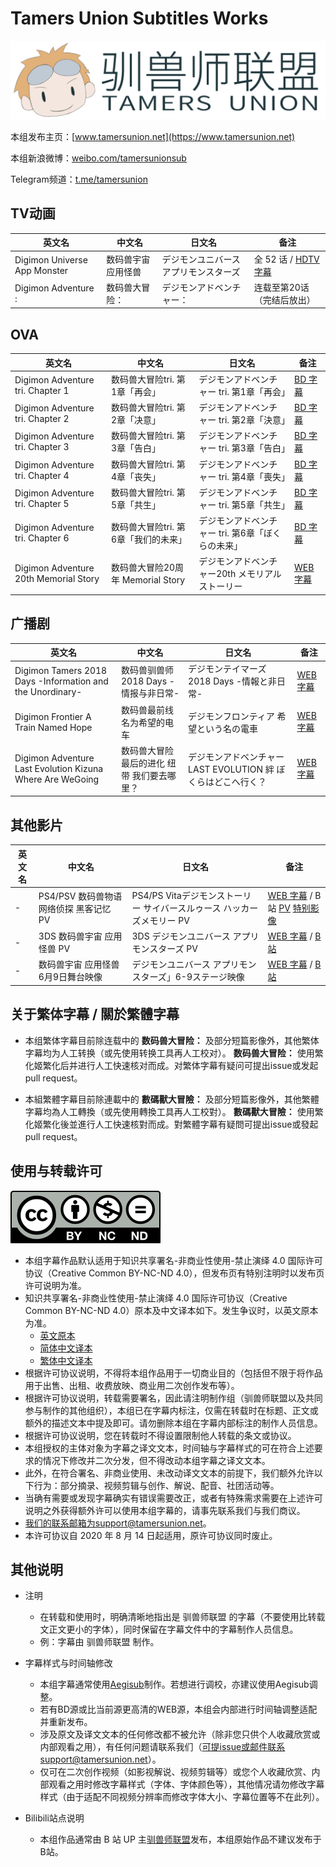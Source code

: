 # Tamers Union Subtitles Works

![](./logo.png)

本组发布主页：[www.tamersunion.net](https://www.tamersunion.net)

本组新浪微博：[weibo.com/tamersunionsub](https://weibo.com/tamersunionsub)

Telegram频道：[t.me/tamersunion](https://https://t.me/tamersunion)

## TV动画

| 英文名                           | 中文名                 | 日文名                            | 备注                                             |
| ------------------------------- | ---------------------- | -------------------------------- | ------------------------------------------------ |
| Digimon Universe App Monster    | 数码兽宇宙 应用怪兽      | デジモンユニバース アプリモンスターズ  | 全 52 话 / [HDTV 字幕](./Digimon_Universe_App_Monster) |
| Digimon Adventure :             | 数码兽大冒险：          | デジモンアドベンチャー：               | 连载至第20话（完结后放出）                                         |

## OVA
| 英文名                         | 中文名                  | 日文名                                 | 备注                                                         |
| ------------------------------ | ----------------------- | -------------------------------------- | ------------------------------------------------------------ |
| Digimon Adventure tri. Chapter 1  | 数码兽大冒险tri. 第1章「再会」       | デジモンアドベンチャー tri. 第1章「再会」| [BD 字幕](./Digimon_Adventure_tri_Chapter_1) |
| Digimon Adventure tri. Chapter 2  | 数码兽大冒险tri. 第2章「决意」       | デジモンアドベンチャー tri. 第2章「決意」| [BD 字幕](./Digimon_Adventure_tri_Chapter_2) |
| Digimon Adventure tri. Chapter 3  | 数码兽大冒险tri. 第3章「告白」       | デジモンアドベンチャー tri. 第3章「告白」| [BD 字幕](./Digimon_Adventure_tri_Chapter_3) |
| Digimon Adventure tri. Chapter 4  | 数码兽大冒险tri. 第4章「丧失」       | デジモンアドベンチャー tri. 第4章「喪失」| [BD 字幕](./Digimon_Adventure_tri_Chapter_4) |
| Digimon Adventure tri. Chapter 5  | 数码兽大冒险tri. 第5章「共生」       | デジモンアドベンチャー tri. 第5章「共生」| [BD 字幕](./Digimon_Adventure_tri_Chapter_5) |
| Digimon Adventure tri. Chapter 6  | 数码兽大冒险tri. 第6章「我们的未来」  | デジモンアドベンチャー tri. 第6章「ぼくらの未来」| [BD 字幕](./Digimon_Adventure_tri_Chapter_6) |
| Digimon Adventure 20th Memorial Story | 数码兽大冒险20周年 Memorial Story | デジモンアドベンチャー20th メモリアルストーリー | [WEB 字幕](./Digimon_Adventure_20th_Memorial_Story) |

## 广播剧
| 英文名                              | 中文名                              | 日文名                    | 备注                                       |
| -------------------------------- | -------------------------------- | ---------------------- | ---------------------------------------- |
| Digimon Tamers 2018 Days -Information and the Unordinary-            | 数码兽驯兽师 2018 Days -情报与非日常-               | デジモンテイマーズ2018 Days -情報と非日常-                   | [WEB 字幕](./Digimon_Tamers_2018_Days_Information_and_the_Unordinary) |
| Digimon Frontier A Train Named Hope   | 数码兽最前线 名为希望的电车               | デジモンフロンティア 希望という名の電車                  | [WEB 字幕](./Digimon_Frontier_A_Train_Named_Hope) |
| Digimon Adventure Last Evolution Kizuna Where Are WeGoing   | 数码兽大冒险 最后的进化 纽带 我们要去哪里？             | デジモンアドベンチャー LAST EVOLUTION 絆 ぼくらはどこへ行く？          | [WEB 字幕](./Digimon_Adventure_Last_Evolution_Kizuna_Where_Are_We_Going) |

## 其他影片

| 英文名                              | 中文名                              | 日文名                    | 备注                                       |
| -------------------------------- | -------------------------------- | ---------------------- | ---------------------------------------- |
| -            | PS4/PSV 数码兽物语 网络侦探 黑客记忆 PV                  | PS4/PS Vitaデジモンストーリー サイバースルゥース ハッカーズメモリー PV                   | [WEB 字幕](./PS4PSV_Digimon_Story_Cyber_Sleuth_Hackers_Memory_PV) / B 站 [PV](https://www.bilibili.com/video/av17216908/)  [特别影像](http://www.bilibili.com/video/av15941715/) |
| - | 3DS 数码兽宇宙 应用怪兽 PV                    | 3DS デジモンユニバース アプリモンスターズ PV            | [WEB 字幕](./3DS_Digimon_Universe_App_Monster_PV) / [B 站](http://www.bilibili.com/video/av5679135)  |
| -                | 数码兽宇宙 应用怪兽 6月9日舞台映像                             | デジモンユニバース アプリモンスターズ」6-9ステージ映像                 | [WEB 字幕](./Digimon_Universe_App_Monster_Stage) / [B 站](https://www.bilibili.com/video/av13745318) |


## 关于繁体字幕 / 關於繁體字幕

- 本组繁体字幕目前除连载中的 **数码兽大冒险：** 及部分短篇影像外，其他繁体字幕均为人工转换（或先使用转换工具再人工校对）。 **数码兽大冒险：** 使用繁化姬繁化后并进行人工快速核对而成。对繁体字幕有疑问可提出issue或发起pull request。

- 本組繁體字幕目前除連載中的 **數碼獸大冒險：** 及部分短篇影像外，其他繁體字幕均為人工轉換（或先使用轉換工具再人工校對）。 **數碼獸大冒險：** 使用繁化姬繁化後並進行人工快速核對而成。對繁體字幕有疑問可提出issue或發起pull request。


## 使用与转载许可

[![by-nc-nd](./by-nc-nd-4.0.svg)](https://creativecommons.org/licenses/by-nc-nd/4.0/deed.zh)

* 本组字幕作品默认适用于知识共享署名-非商业性使用-禁止演绎 4.0 国际许可协议（Creative Common BY-NC-ND 4.0），但发布页有特别注明时以发布页许可说明为准。
* 知识共享署名-非商业性使用-禁止演绎 4.0 国际许可协议（Creative Common BY-NC-ND 4.0）原本及中文译本如下。发生争议时，以英文原本为准。
  - [英文原本](https://creativecommons.org/licenses/by-nc-nd/4.0/)
  - [简体中文译本](https://creativecommons.org/licenses/by-nc-nd/4.0/deed.zh)
  - [繁体中文译本](https://creativecommons.org/licenses/by-nc-nd/4.0/deed.zh_TW)
* 根据许可协议说明，不得将本组作品用于一切商业目的（包括但不限于将作品用于出售、出租、收费放映、商业用二次创作发布等）。
* 根据许可协议说明，转载需要署名，因此请注明制作组（驯兽师联盟以及共同参与制作的其他组织），本组已在字幕内标注，仅需在转载时在标题、正文或额外的描述文本中提及即可。请勿删除本组在字幕内部标注的制作人员信息。
* 根据许可协议说明，您在转载时不得设置限制他人转载的条文或协议。
* 本组授权的主体对象为字幕之译文文本，时间轴与字幕样式的可在符合上述要求的情况下修改并二次分发，但不得改动本组字幕之译文文本。
* 此外，在符合署名、非商业使用、未改动译文文本的前提下，我们额外允许以下行为：部分摘录、视频剪辑与创作、解说、配音、社团活动等。
* 当确有需要或发现字幕确实有错误需要改正，或者有特殊需求需要在上述许可说明之外获得额外许可以使用本组字幕的，请事先联系我们与我们商议。
* 我们的联系邮箱为support@tamersunion.net。
* 本许可协议自 2020 年 8 月 14 日起适用，原许可协议同时废止。

## 其他说明

- 注明

  - 在转载和使用时，明确清晰地指出是 驯兽师联盟 的字幕（不要使用比转载文正文更小的字体），同时保留在字幕文件中的字幕制作人员信息。
  - 例：字幕由 驯兽师联盟 制作。

- 字幕样式与时间轴修改

  - 本组字幕通常使用[Aegisub](http://www.aegisub.org/)制作。若想进行调校，亦建议使用Aegisub调整。
  - 若有BD源或比当前源更高清的WEB源，本组会内部进行时间轴调整适配并重新发布。
  - 涉及原文及译文文本的任何修改都不被允许（除非您只供个人收藏欣赏或内部观看之用），有任何问题请联系我们（可提issue或邮件联系support@tamersunion.net）。
  - 仅可在二次创作视频（如影视解说、视频剪辑等）或您个人收藏欣赏、内部观看之用时修改字幕样式（字体、字体颜色等），其他情况请勿修改字幕样式（由于适配不同视频分辨率而修改字体大小、字幕位置等不在此列）。

- Bilibili站点说明
  - 本组作品通常由 B 站 UP 主[驯兽师联盟](https://space.bilibili.com/3923048)发布，本组原始作品不建议发布于B站。